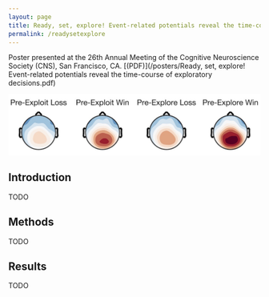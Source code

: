 ```yaml
---
layout: page
title: Ready, set, explore! Event-related potentials reveal the time-course of exploratory decisions
permalink: /readysetexplore
---
```

Poster presented at the 26th Annual Meeting of the Cognitive Neuroscience Society (CNS), San Francisco, CA. [(PDF)](/posters/Ready, set, explore! Event-related potentials reveal the time-course of exploratory decisions.pdf)

![Image from CNS 2019 poster](/images/readysetexplore.jpg)

## Introduction ##

TODO

## Methods ##

TODO

## Results ##

TODO
